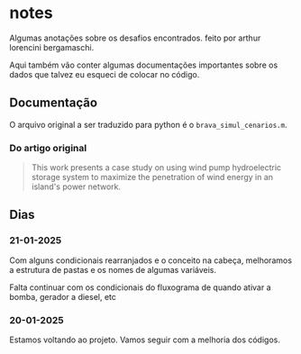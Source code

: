 # notes

Algumas anotações sobre os desafios encontrados. feito por arthur lorencini bergamaschi.

Aqui também vão conter algumas documentações importantes sobre os dados que
talvez eu esqueci de colocar no código.

## Documentação

O arquivo original a ser traduzido para python é o `brava_simul_cenarios.m`.

### Do artigo original

> This work presents a case study on using wind
> pump hydroelectric storage system to maximize the penetration
> of wind energy in an island's power network.

## Dias

### 21-01-2025

Com alguns condicionais rearranjados e o conceito na cabeça, melhoramos
a estrutura de pastas e os nomes de algumas variáveis.

Falta continuar com os condicionais do fluxograma de quando ativar a bomba, gerador a
diesel, etc

### 20-01-2025

Estamos voltando ao projeto. Vamos seguir com a melhoria dos códigos.